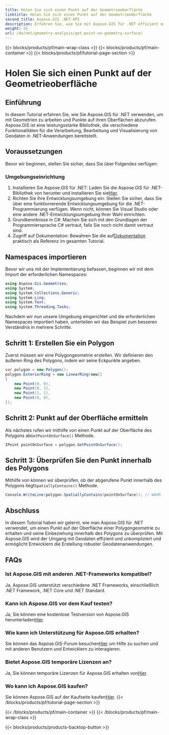 ```yaml
---
title: Holen Sie sich einen Punkt auf der Geometrieoberfläche
linktitle: Holen Sie sich einen Punkt auf der Geometrieoberfläche
second_title: Aspose.GIS .NET-API
description: Erfahren Sie, wie Sie mit Aspose.GIS für .NET effizient mit Geodaten arbeiten. Schritt-für-Schritt-Anleitung und FAQs enthalten.
weight: 25
url: /de/net/geometry-analysis/get-point-on-geometry-surface/
---
```


{{< blocks/products/pf/main-wrap-class >}}
{{< blocks/products/pf/main-container >}}
{{< blocks/products/pf/tutorial-page-section >}}

# Holen Sie sich einen Punkt auf der Geometrieoberfläche

## Einführung
In diesem Tutorial erfahren Sie, wie Sie Aspose.GIS für .NET verwenden, um mit Geometrien zu arbeiten und Punkte auf ihren Oberflächen abzurufen. Aspose.GIS ist eine leistungsstarke Bibliothek, die verschiedene Funktionalitäten für die Verarbeitung, Bearbeitung und Visualisierung von Geodaten in .NET-Anwendungen bereitstellt.
## Voraussetzungen
Bevor wir beginnen, stellen Sie sicher, dass Sie über Folgendes verfügen:
### Umgebungseinrichtung
1. Installieren Sie Aspose.GIS für .NET: Laden Sie die Aspose.GIS für .NET-Bibliothek von herunter und installieren Sie sie[Hier](https://releases.aspose.com/gis/net/).
2. Richten Sie Ihre Entwicklungsumgebung ein: Stellen Sie sicher, dass Sie über eine funktionierende Entwicklungsumgebung für die .NET-Programmierung verfügen. Wenn nicht, können Sie Visual Studio oder eine andere .NET-Entwicklungsumgebung Ihrer Wahl einrichten.
3. Grundkenntnisse in C#: Machen Sie sich mit den Grundlagen der Programmiersprache C# vertraut, falls Sie noch nicht damit vertraut sind.
4.  Zugriff auf Dokumentation: Bewahren Sie die auf[Dokumentation](https://reference.aspose.com/gis/net/) praktisch als Referenz im gesamten Tutorial.

## Namespaces importieren
Bevor wir uns mit der Implementierung befassen, beginnen wir mit dem Import der erforderlichen Namespaces:

```csharp
using Aspose.Gis.Geometries;
using System;
using System.Collections.Generic;
using System.Linq;
using System.Text;
using System.Threading.Tasks;
```

Nachdem wir nun unsere Umgebung eingerichtet und die erforderlichen Namespaces importiert haben, unterteilen wir das Beispiel zum besseren Verständnis in mehrere Schritte.
## Schritt 1: Erstellen Sie ein Polygon
Zuerst müssen wir eine Polygongeometrie erstellen. Wir definieren den äußeren Ring des Polygons, indem wir seine Eckpunkte angeben.
```csharp
var polygon = new Polygon();
polygon.ExteriorRing = new LinearRing(new[]
{
    new Point(0, 0),
    new Point(0, 1),
    new Point(1, 1),
    new Point(0, 0),
});
```
## Schritt 2: Punkt auf der Oberfläche ermitteln
Als nächstes rufen wir mithilfe von einen Punkt auf der Oberfläche des Polygons ab`GetPointOnSurface()` Methode.
```csharp
IPoint pointOnSurface = polygon.GetPointOnSurface();
```
## Schritt 3: Überprüfen Sie den Punkt innerhalb des Polygons
 Mithilfe von können wir überprüfen, ob der abgerufene Punkt innerhalb des Polygons liegt`SpatiallyContains()` Methode.
```csharp
Console.WriteLine(polygon.SpatiallyContains(pointOnSurface)); // WAHR
```

## Abschluss
In diesem Tutorial haben wir gelernt, wie man Aspose.GIS für .NET verwendet, um einen Punkt auf der Oberfläche einer Polygongeometrie zu erhalten und seine Einbeziehung innerhalb des Polygons zu überprüfen. Mit Aspose.GIS wird der Umgang mit Geodaten effizient und unkompliziert und ermöglicht Entwicklern die Erstellung robuster Geodatenanwendungen.
## FAQs
### Ist Aspose.GIS mit anderen .NET-Frameworks kompatibel?
Ja, Aspose.GIS unterstützt verschiedene .NET Frameworks, einschließlich .NET Framework, .NET Core und .NET Standard.
### Kann ich Aspose.GIS vor dem Kauf testen?
 Ja, Sie können eine kostenlose Testversion von Aspose.GIS herunterladen[Hier](https://releases.aspose.com/).
### Wie kann ich Unterstützung für Aspose.GIS erhalten?
 Sie können das Aspose.GIS-Forum besuchen[Hier](https://forum.aspose.com/c/gis/33) um Hilfe zu suchen und mit anderen Benutzern und Entwicklern zu interagieren.
### Bietet Aspose.GIS temporäre Lizenzen an?
 Ja, Sie können temporäre Lizenzen für Aspose.GIS erhalten von[Hier](https://purchase.aspose.com/temporary-license/).
### Wo kann ich Aspose.GIS kaufen?
 Sie können Aspose.GIS auf der Kaufseite kaufen[Hier](https://purchase.aspose.com/buy).
{{< /blocks/products/pf/tutorial-page-section >}}

{{< /blocks/products/pf/main-container >}}
{{< /blocks/products/pf/main-wrap-class >}}

{{< blocks/products/products-backtop-button >}}
